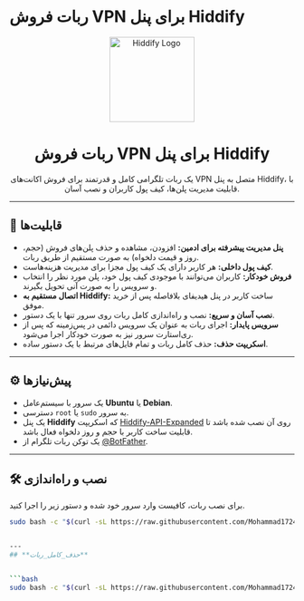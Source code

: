 # ربات فروش VPN برای پنل Hiddify

<div align="center">
  <img src="https://raw.githubusercontent.com/hiddify/Hiddify-Manager/main/hiddify-panel/src/static/images/logo.png" alt="Hiddify Logo" width="150"/>
  <h1>ربات فروش VPN برای پنل Hiddify</h1>
  <p>
    یک ربات تلگرامی کامل و قدرتمند برای فروش اکانت‌های VPN متصل به پنل Hiddify، با قابلیت مدیریت پلن‌ها، کیف پول کاربران و نصب آسان.
  </p>
</div>

---

## 🚀 قابلیت‌ها

- **پنل مدیریت پیشرفته برای ادمین:** افزودن، مشاهده و حذف پلن‌های فروش (حجم، روز و قیمت دلخواه) به صورت مستقیم از طریق ربات.
- **کیف پول داخلی:** هر کاربر دارای یک کیف پول مجزا برای مدیریت هزینه‌هاست.
- **فروش خودکار:** کاربران می‌توانند با موجودی کیف پول خود، پلن مورد نظر را انتخاب و سرویس را به صورت آنی تحویل بگیرند.
- **اتصال مستقیم به Hiddify:** ساخت کاربر در پنل هیدیفای بلافاصله پس از خرید موفق.
- **نصب آسان و سریع:** نصب و راه‌اندازی کامل ربات روی سرور تنها با یک دستور.
- **سرویس پایدار:** اجرای ربات به عنوان یک سرویس دائمی در پس‌زمینه که پس از ری‌استارت سرور نیز به صورت خودکار اجرا می‌شود.
- **اسکریپت حذف:** حذف کامل ربات و تمام فایل‌های مرتبط با یک دستور ساده.

---

## ⚙️ پیش‌نیازها

- یک سرور با سیستم‌عامل **Ubuntu** یا **Debian**.
- دسترسی `root` یا `sudo` به سرور.
- یک پنل **Hiddify** که اسکریپت [Hiddify-API-Expanded](https://github.com/B3H1Z/Hiddify-API-Expanded) روی آن نصب شده باشد تا قابلیت ساخت کاربر با حجم و روز دلخواه فعال باشد.
- یک توکن ربات تلگرام از [@BotFather](https://t.me/BotFather).

---

## 🛠️ نصب و راه‌اندازی

برای نصب ربات، کافیست وارد سرور خود شده و دستور زیر را اجرا کنید.

```bash
sudo bash -c "$(curl -sL https://raw.githubusercontent.com/Mohammad1724/vpn_bot/main/install.sh)"


---
## **حذف_کامل_ربات**


```bash
sudo bash -c "$(curl -sL https://raw.githubusercontent.com/Mohammad1724/vpn_bot/main/install.sh)"
